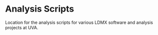 # Analysis Scripts
Location for the analysis scripts for various LDMX software and analysis projects at UVA.
